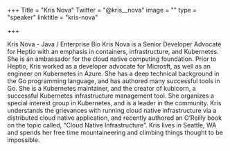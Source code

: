 +++
Title = "Kris Nova"
Twitter = "@kris__nova"
image = ""
type = "speaker"
linktitle = "kris-nova"

+++

Kris Nova - Java / Enterprise Bio Kris Nova is a Senior Developer Advocate for Heptio with an emphasis in containers, infrastructure, and Kubernetes. She is an ambassador for the cloud native computing foundation. Prior to Heptio, Kris worked as a developer advocate for Microsft, as well as an engineer on Kubernetes in Azure. She has a deep technical background in the Go programming language, and has authored many successful tools in Go. She is a Kubernetes maintainer, and the creator of kubicorn, a successful Kubernetes infrastructure management tool. She organizes a special interest group in Kubernetes, and is a leader in the community. Kris understands the grievances with running cloud native infrastructure via a distributed cloud native application, and recently authored an O’Reilly book on the topic called, “Cloud Native Infrastructure”. Kris lives in Seattle, WA and spends her free time mountaineering and climbing things thought to be impossible.